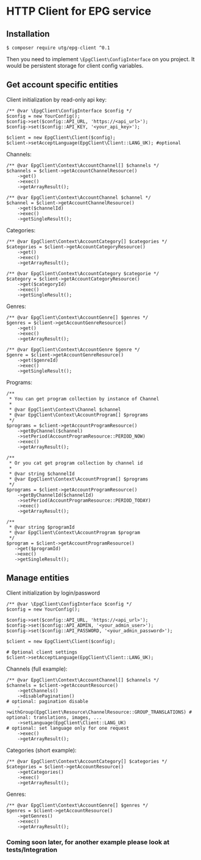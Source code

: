 # HTTP Client for EPG service

## Installation

```
$ composer require utg/epg-client ^0.1
```

Then you need to implement `\EpgClient\ConfigInterface` on you project. 
It would be persistent storage for client config variables.

## Get account specific entities

Client initialization by read-only api key:

```
/** @var \EpgClient\ConfigInterface $config */
$config = new YourConfig();
$config->set($config::API_URL, 'https://<api_url>');
$config->set($config::API_KEY, '<your_api_key>');

$client = new EpgClient\Client($config);
$client->setAcceptLanguage(EpgClient\Client::LANG_UK); #optional
```

Channels:

```
/** @var EpgClient\Context\AccountChannel[] $channels */
$channels = $client->getAccountChannelResource()
    ->get()
    ->exec()
    ->getArrayResult();

/** @var EpgClient\Context\AccountChannel $channel */
$channel = $client->getAccountChannelResource()
    ->get($channelId)
    ->exec()
    ->getSingleResult();
```

Categories:

```
/** @var EpgClient\Context\AccountCategory[] $categories */
$categories = $client->getAccountCategoryResource()
    ->get()
    ->exec()
    ->getArrayResult();

/** @var EpgClient\Context\AccountCategory $categorie */
$category = $client->getAccountCategoryResource()
    ->get($categoryId)
    ->exec()
    ->getSingleResult();
```

Genres:

```
/** @var EpgClient\Context\AccountGenre[] $genres */
$genres = $client->getAccountGenreResource()
    ->get()
    ->exec()
    ->getArrayResult();

/** @var EpgClient\Context\AccountGenre $genre */
$genre = $client->getAccountGenreResource()
    ->get($genreId)
    ->exec()
    ->getSingleResult();
```

Programs:

```
/**
 * You can get program collection by instance of Channel
 *
 * @var EpgClient\Context\Channel $channel 
 * @var EpgClient\Context\AccountProgram[] $programs 
 */
$programs = $client->getAccountProgramResource()
    ->getByChannel($channel)
    ->setPeriod(AccountProgramResource::PERIOD_NOW)
    ->exec()
    ->getArrayResult();

/**
 * Or you cat get program collection by channel id
 *
 * @var string $channelId 
 * @var EpgClient\Context\AccountProgram[] $programs 
 */
$programs = $client->getAccountProgramResource()
    ->getByChannelId($channelId)
    ->setPeriod(AccountProgramResource::PERIOD_TODAY)
    ->exec()
    ->getArrayResult();

/**
 * @var string $programId 
 * @var EpgClient\Context\AccountProgram $program 
 */
$program = $client->getAccountProgramResource()
   ->get($programId)
   ->exec()
   ->getSingleResult();
```

## Manage entities 

Client initialization by login/password

```
/** @var \EpgClient\ConfigInterface $config */
$config = new YourConfig();

$config->set($config::API_URL, 'https://<api_url>');
$config->set($config::API_ADMIN, '<your_admin_user>');
$config->set($config::API_PASSWORD, '<your_admin_password>');

$client = new EpgClient\Client($config);

# Optional client settings
$client->setAcceptLanguage(EpgClient\Client::LANG_UK);
```

Channels (full example):

```
/** @var EpgClient\Context\AccountChannel[] $channels */
$channels = $client->getAccountResource()
    ->getChannels()
    ->disablePagination()                                               # optional: pagination disable
    ->withGroup(EpgClient\Resource\ChannelResource::GROUP_TRANSLATIONS) # optional: translations, images, ...
    ->setLanguage(EpgClient\Client::LANG_UK)                            # optional: set language only for one request
    ->exec()
    ->getArrayResult();
```

Categories (short example):

```
/** @var EpgClient\Context\AccountCategory[] $categories */
$categories = $client->getAccountResource()
    ->getCategories()
    ->exec()
    ->getArrayResult();
```

Genres:

```
/** @var EpgClient\Context\AccountGenre[] $genres */
$genres = $client->getAccountResource()
    ->getGenres()
    ->exec()
    ->getArrayResult();
```

### Coming soon later, for another example please look at tests/Integration
